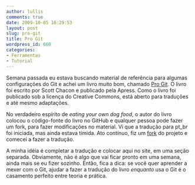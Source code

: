 ```yaml
---
author: lullis
comments: true
date: 2009-10-05 16:29:53
layout: post
slug: pro-git
title: Pro Git
wordpress_id: 660
categories:
- Ferramentas
- Tutorial
---
```


Semana passada eu estava buscando material de referência para algumas configurações do Git e achei um livro muito bom, chamado [Pro Git](http://progit.org/). O livro foi escrito por Scott Chacon e publicado pela Apress. Como o livro foi publicado sob a licença do Creative Commons, está aberto para traduções e até mesmo adaptações.

No verdadeiro espírito de _eating your own dog food_, o autor do livro colocou o código-fonte do livro no GitHub e qualquer pessoa pode fazer um fork, para fazer modificações no material. Vi que a tradução para pt_br foi iniciada, mas ainda estava tímida. Ato contínuo, fiz um [fork](http://github.com/lullis/progit) do projeto e comecei a fazer a tradução.

A minha idéia é completar a tradução e colocar aqui no site, em uma seção separada. Obviamente, não é algo que vai ficar pronto em uma semana, ainda mais se eu fizer sozinho. Então, fica a dica: se você quer aprender a mexer com o Git, ajudar a fazer a tradução do livro _enquanto_ usa o Git é o casamento perfeito entre teoria e prática.
